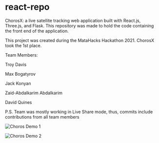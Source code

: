 # react-repo
ChorosX: a live satellite tracking web application built with React.js, Three.js, and Flask. This repository was made to hold the code containing the front end of the application. 

This project was created during the MataHacks Hackathon 2021. ChorosX took the 1st place.

Team Members:

Troy Davis

Max Bogatyrov

Jack Konyan

Zaid-Abdalkarim Abdalkarim

David Quines

P.S. Team was mostly working in Live Share mode, thus, commits include contributions from all team members

![Choros Demo 1](https://i.imgur.com/TJrKNbb.jpg)

![Choros Demo 2](https://i.imgur.com/QS5um3M.jpg)
